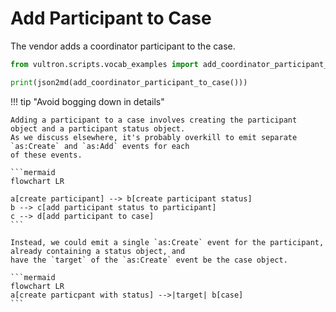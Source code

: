# Add Participant to Case

The vendor adds a coordinator participant to the case.

```python exec="true" idprefix=""
from vultron.scripts.vocab_examples import add_coordinator_participant_to_case, json2md

print(json2md(add_coordinator_participant_to_case()))
```

!!! tip "Avoid bogging down in details"

    Adding a participant to a case involves creating the participant object and a participant status object.
    As we discuss elsewhere, it's probably overkill to emit separate `as:Create` and `as:Add` events for each
    of these events.

    ```mermaid
    flowchart LR
    
    a[create participant] --> b[create participant status]
    b --> c[add participant status to participant]
    c --> d[add participant to case]
    ```
   
    Instead, we could emit a single `as:Create` event for the participant, already containing a status object, and
    have the `target` of the `as:Create` event be the case object.

    ```mermaid
    flowchart LR
    a[create particpant with status] -->|target| b[case]
    ```
